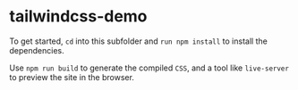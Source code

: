 # tailwindcss-demo

<p> To get started, <code>cd</code> into this subfolder and <code>run npm install</code> to install the dependencies.</p>

<p> Use <code>npm run build</code> to generate the compiled <code>CSS</code>, and a tool like <code>live-server</code> to preview the site in the browser.</p>
